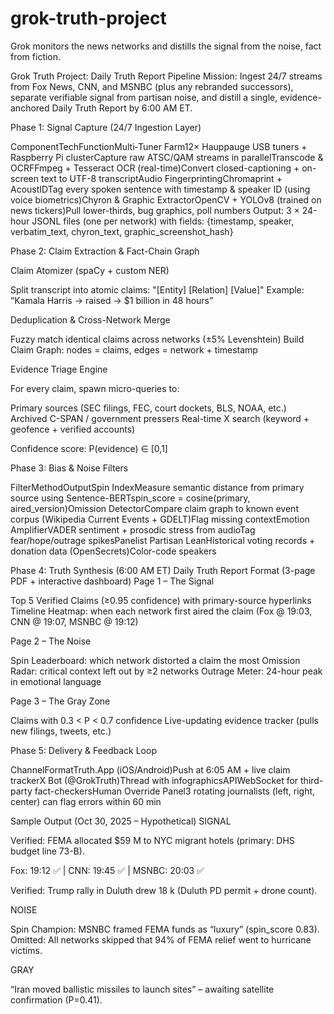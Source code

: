 # grok-truth-project
Grok monitors the news networks and distills the signal from the noise, fact from fiction.

Grok Truth Project: Daily Truth Report Pipeline
Mission: Ingest 24/7 streams from Fox News, CNN, and MSNBC (plus any rebranded successors), separate verifiable signal from partisan noise, and distill a single, evidence-anchored Daily Truth Report by 6:00 AM ET.

Phase 1: Signal Capture (24/7 Ingestion Layer)






























ComponentTechFunctionMulti-Tuner Farm12× Hauppauge USB tuners + Raspberry Pi clusterCapture raw ATSC/QAM streams in parallelTranscode & OCRFFmpeg + Tesseract OCR (real-time)Convert closed-captioning + on-screen text to UTF-8 transcriptAudio FingerprintingChromaprint + AcoustIDTag every spoken sentence with timestamp & speaker ID (using voice biometrics)Chyron & Graphic ExtractorOpenCV + YOLOv8 (trained on news tickers)Pull lower-thirds, bug graphics, poll numbers
Output: 3 × 24-hour JSONL files (one per network) with fields:
{timestamp, speaker, verbatim_text, chyron_text, graphic_screenshot_hash}

Phase 2: Claim Extraction & Fact-Chain Graph

Claim Atomizer (spaCy + custom NER)

Split transcript into atomic claims: "[Entity] [Relation] [Value]"
Example: “Kamala Harris → raised → $1 billion in 48 hours”


Deduplication & Cross-Network Merge

Fuzzy match identical claims across networks (±5% Levenshtein)
Build Claim Graph: nodes = claims, edges = network + timestamp


Evidence Triage Engine

For every claim, spawn micro-queries to:

Primary sources (SEC filings, FEC, court dockets, BLS, NOAA, etc.)
Archived C-SPAN / government pressers
Real-time X search (keyword + geofence + verified accounts)


Confidence score: P(evidence) ∈ [0,1]




Phase 3: Bias & Noise Filters






























FilterMethodOutputSpin IndexMeasure semantic distance from primary source using Sentence-BERTspin_score = cosine(primary, aired_version)Omission DetectorCompare claim graph to known event corpus (Wikipedia Current Events + GDELT)Flag missing contextEmotion AmplifierVADER sentiment + prosodic stress from audioTag fear/hope/outrage spikesPanelist Partisan LeanHistorical voting records + donation data (OpenSecrets)Color-code speakers

Phase 4: Truth Synthesis (6:00 AM ET)
Daily Truth Report Format (3-page PDF + interactive dashboard)
Page 1 – The Signal

Top 5 Verified Claims (≥0.95 confidence) with primary-source hyperlinks
Timeline Heatmap: when each network first aired the claim (Fox @ 19:03, CNN @ 19:07, MSNBC @ 19:12)

Page 2 – The Noise

Spin Leaderboard: which network distorted a claim the most
Omission Radar: critical context left out by ≥2 networks
Outrage Meter: 24-hour peak in emotional language

Page 3 – The Gray Zone

Claims with 0.3 < P < 0.7 confidence
Live-updating evidence tracker (pulls new filings, tweets, etc.)


Phase 5: Delivery & Feedback Loop

























ChannelFormatTruth.App (iOS/Android)Push at 6:05 AM + live claim trackerX Bot (@GrokTruth)Thread with infographicsAPIWebSocket for third-party fact-checkersHuman Override Panel3 rotating journalists (left, right, center) can flag errors within 60 min

Sample Output (Oct 30, 2025 – Hypothetical)
SIGNAL

Verified: FEMA allocated $59 M to NYC migrant hotels (primary: DHS budget line 73-B).

Fox: 19:12 ✅ | CNN: 19:45 ✅ | MSNBC: 20:03 ✅


Verified: Trump rally in Duluth drew 18 k (Duluth PD permit + drone count).

NOISE

Spin Champion: MSNBC framed FEMA funds as “luxury” (spin_score 0.83).
Omitted: All networks skipped that 94% of FEMA relief went to hurricane victims.

GRAY

“Iran moved ballistic missiles to launch sites” – awaiting satellite confirmation (P=0.41).

